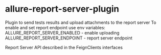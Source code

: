 # allure-report-server-plugin

Plugin to send tests results and upload attachments to the report server
To enable and set report endpoint use env variables:
ALLURE_REPORT_SERVER_ENABLED - enable uploading
ALLURE_REPORT_SERVER_ENDPOINT - report server endpoint

Report Server API described in the FeignClients interfaces 